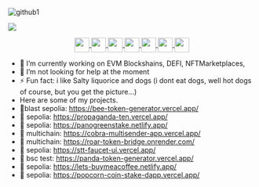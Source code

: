 
![github1](https://user-images.githubusercontent.com/87525579/186960102-a51c989e-55cf-4f89-b27c-8ce1ee574cce.png)



![](path/to/image.png)

<div style="display: inline_block" align="center">
  <a href="https://github.com/panoptisDev">
    <img align="center" height="30" widith="30" src="https://docs.soliditylang.org/en/v0.8.11/_static/logo.svg" />
    <img align="center" height="30" widith="30" src="https://img.icons8.com/color/344/bitcoin--v1.png" />
    <img align="center" height="30" widith="30" src="https://cdn.jsdelivr.net/gh/devicons/devicon/icons/react/react-original.svg" />
    <img align="center" height="30" widith="30" src="https://cdn.jsdelivr.net/gh/devicons/devicon/icons/redux/redux-original.svg" />  
    <img align="center" height="30" widith="30" src="https://cdn.jsdelivr.net/gh/devicons/devicon/icons/javascript/javascript-original.svg" />
    <img align="center" height="30" widith="30" src="https://cdn.jsdelivr.net/gh/devicons/devicon/icons/nodejs/nodejs-original.svg" />
    <img align="center" height="30" widith="30" src="https://cdn.jsdelivr.net/gh/devicons/devicon/icons/python/python-plain.svg" />
  </a>
</div>



- 🔭 I’m currently working on EVM Blockshains, DEFI, NFTMarketplaces, 
- 🤔 I’m not looking for help at the moment
- ⚡ Fun fact: i like Salty liquorice and dogs (i dont eat dogs, well hot dogs of course, but you get the picture...)
- Here are some of my projects.
- 🌱blast sepolia: https://bee-token-generator.vercel.app/
- 🌱 sepolia: https://propaganda-ten.vercel.app/
- 🌱 sepolia: https://panogreenstake.netlify.app/
- 🌱 multichain: https://cobra-multisender-app.vercel.app/
- 🌱 multichain: https://roar-token-bridge.onrender.com/
- 🌱 sepolia: https://stt-faucet-ui.vercel.app/
- 🌱 bsc test: https://panda-token-generator.vercel.app/
- 🌱 sepolia: https://lets-buymeacoffee.netlify.app/
- 🌱 sepolia: https://popcorn-coin-stake-dapp.vercel.app/





